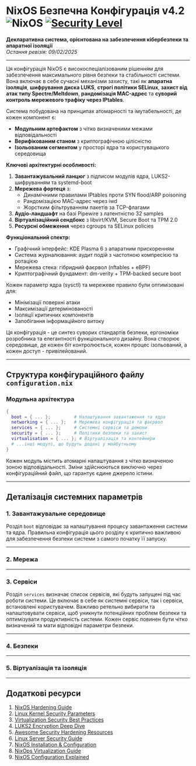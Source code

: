 # NixOS Безпечна Конфігурація v4.2 ![NixOS](https://img.shields.io/badge/NixOS-24.11-blue.svg) [![Security Level](https://img.shields.io/badge/SECURITY-Paranoic-red)](https://nixos.org/security)

**Декларативна система, орієнтована на забезпечення кібербезпеки та апаратної ізоляції**  
*Остання ревізія: 09/02/2025*

---

Ця конфігурація NixOS є високоспеціалізованим рішенням для забезпечення максимального рівня безпеки та стабільності системи. Вона включає в себе сучасні механізми захисту, такі як **апаратна ізоляція**, **шифрування диска LUKS**, **строгі політики SELinux**, **захист від атак типу Spectre/Meltdown**, **рандомізація MAC-адрес** та **суворий контроль мережевого трафіку через IPtables**. 

Система побудована на принципах атомарності та імутабельності, де кожен компонент є:
- **Модульним артефактом** з чітко визначеними межами відповідальності
- **Верифікованим станом** з криптографічною цілісністю
- **Ізольованим сегментом** у просторі ядра та користувацького середовища

**Ключові архітектурні особливості:**
1. **Завантажувальний ланцюг** з підписом модулів ядра, LUKS2-шифруванням та systemd-boot
2. **Мережева фортеця** з:
   - Динамічними правилами IPtables проти SYN flood/ARP poisoning
   - Рандомізацією MAC-адрес через iwd
   - Жорстким фільтруванням пакетів за TCP-флагами
3. **Аудіо-ландшафт** на базі Pipewire з латентністю 32 samples
4. **Віртуалізаційний сендбокс** з libvirt/KVM, Secure Boot та TPM 2.0
5. **Ресурсні обмеження** через cgroups та SELinux policies

**Функціональний спектр:**
- Графічний інтерфейс: KDE Plasma 6 з апаратним прискоренням
- Система журналювання: аудит подій з частотною компресією та ротацією
- Мережева стека: гібридний фаєрвол (nftables + eBPF)
- Криптографічний фундамент: dm-verity + TPM-backed secure boot

Кожен параметр ядра (sysctl) та мережеве правило були оптимізовані для:
- Мінімізації поверхні атаки
- Максимізації детермінованості
- Ізоляції критичних компонентів
- Запобігання інформаційного витоку

Ця конфігурація - це синтез суворих стандартів безпеки, ергономіки розробника та елегантності функціонального дизайну. Вона створює середовище, де кожен біт контролюється, кожен процес ізольований, а кожен доступ - привілейований.

---

## Структура конфігураційного файлу `configuration.nix`

### Модульна архітектура
```nix
{
  boot = { ... };         # Налаштування завантаження та ядра
  networking = { ... };   # Мережева конфігурація та фаєрвол
  services = { ... };     # Системні сервіси та демони
  security = { ... };     # Політики безпеки та захист
  virtualisation = { ... }; # Віртуалізація та контейнери
  # ...інші модулі, що будуть додані у майбутньому
}
```
Кожен модуль містить атомарні налаштування з чітко визначеною зоною відповідальності. Зміни здійснюються виключно через конфігураційний файл, що гарантує єдине джерело істини.

---

## Деталізація системних параметрів

### 1. Завантажувальне середовище
Розділ `boot` відповідає за налаштування процесу завантаження системи та ядра.  Правильна конфігурація цього розділу є критично важливою для забезпечення безпеки системи з самого початку її запуску.


---

### 2. Мережа 

---

### 3. Сервіси 
Розділ `services` визначає список сервісів, які будуть запущені під час роботи системи.  Це включає в себе як системні сервіси, так і сервіси, встановлені користувачем.  Важливо ретельно вибирати та налаштовувати сервіси, щоб уникнути потенційних проблем безпеки та оптимізувати продуктивність системи.  Кожен сервіс повинен бути чітко визначений та мати відповідні параметри безпеки.

---

### 4. Безпеки

---

### 5. Віртуалізація та ізоляція

---


## Додаткові ресурси
1. [NixOS Hardening Guide](https://nixos.wiki/wiki/Hardening)
2. [Linux Kernel Security Parameters](https://kernsec.org/wiki/index.php/Kernel_Self_Protection_Project)
3. [Virtualization Security Best Practices](https://libvirt.org/docs.html)
4. [LUKS2 Encryption Deep Dive](https://gitlab.com/cryptsetup/cryptsetup/-/wikis/FrequentlyAskedQuestions)
5. [Awesome Security Hardening Resources](https://github.com/decalage2/awesome-security-hardening)
6. [Linux Server Security Guide](https://github.com/imthenachoman/How-To-Secure-A-Linux-Server)
7. [NixOS Installation & Configuration](https://github.com/titanknis/Nixos-Installation-Guide)
8. [NixOps Virtualization Guide](https://nixos.wiki/wiki/NixOps/Virtualization)
9. [NixOS Configuration Explained](https://christitus.com/nixos-explained/)

